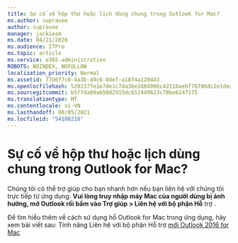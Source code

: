 ```yaml
---
title: Sự cố về hộp thư hoặc lịch dùng chung trong Outlook for Mac?
ms.author: supravee
author: supravee
manager: jackiesm
ms.date: 04/21/2020
ms.audience: ITPro
ms.topic: article
ms.service: o365-administration
ROBOTS: NOINDEX, NOFOLLOW
localization_priority: Normal
ms.assetid: 77d6f7c0-4a3b-49c6-8def-a18f4a120443
ms.openlocfilehash: 520137fe1e7de1c7da3be1684006c4211baebf76786dc2e1dea7acc91f82cc7a
ms.sourcegitcommit: b5f7da89a650d2915dc652449623c78be6247175
ms.translationtype: MT
ms.contentlocale: vi-VN
ms.lasthandoff: 08/05/2021
ms.locfileid: "54108218"
---
```

# <a name="shared-mailbox-or-calendar-issue-in-outlook-for-mac"></a>Sự cố về hộp thư hoặc lịch dùng chung trong Outlook for Mac?

Chúng tôi có thể trợ giúp cho bạn nhanh hơn nếu bạn liên hệ với chúng tôi trực tiếp từ ứng dụng. **Vui lòng truy nhập máy Mac của người dùng bị ảnh hưởng, mở Outlook rồi bấm vào Trợ giúp \> Liên hệ với bộ phận Hỗ** trợ . 
  
Để tìm hiểu thêm về cách sử dụng hỗ Outlook for Mac trong ứng dụng, hãy xem bài viết sau: Tính năng Liên hệ với bộ phận Hỗ trợ [mới Outlook 2016 for Mac](https://answers.microsoft.com/msoffice/forum/msoffice_outlook-mso_mac-mso_mac2016/new-contact-support-feature-in-outlook-2016-for/d4fc21c4-25e2-4e10-b943-1fba6542b517)
  

